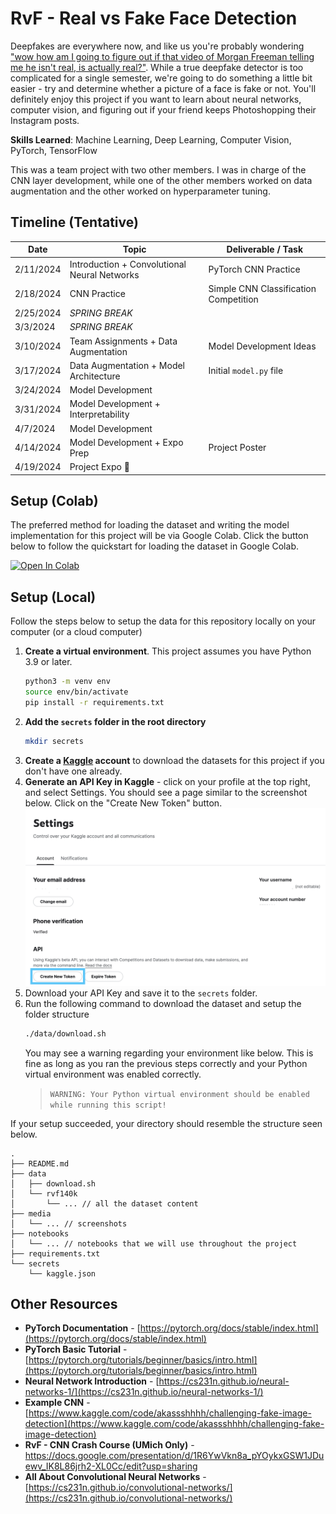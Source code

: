 # RvF - Real vs Fake Face Detection

Deepfakes are everywhere now, and like us you're probably wondering ["wow how am I going to figure out if that video of Morgan Freeman telling me he isn't real, is actually real?"](https://youtu.be/oxXpB9pSETo). While a true deepfake detector is too complicated for a single semester, we're going to do something a little bit easier - try and determine whether a picture of a face is fake or not. You'll definitely enjoy this project if you want to learn about neural networks, computer vision, and figuring out if your friend keeps Photoshopping their Instagram posts.

**Skills Learned**: Machine Learning, Deep Learning, Computer Vision, PyTorch, TensorFlow

This was a team project with two other members. I was in charge of the CNN layer development, while one of the other members worked on data augmentation and the other worked on hyperparameter tuning.

## Timeline (Tentative)

| Date | Topic | Deliverable / Task |
| ---- | ----- | ----------- |
| 2/11/2024 | Introduction + Convolutional Neural Networks | PyTorch CNN Practice |
| 2/18/2024 | CNN Practice | Simple CNN Classification Competition | 
| 2/25/2024 | _SPRING BREAK_ ||
| 3/3/2024 | _SPRING BREAK_ ||
| 3/10/2024 | Team Assignments + Data Augmentation | Model Development Ideas |
| 3/17/2024 | Data Augmentation + Model Architecture | Initial `model.py` file |
| 3/24/2024 | Model Development ||
| 3/31/2024 | Model Development + Interpretability ||
| 4/7/2024 | Model Development ||
| 4/14/2024 | Model Development + Expo Prep | Project Poster |
| 4/19/2024 | Project Expo 🎉 ||

## Setup (Colab)
The preferred method for loading the dataset and writing the model implementation for this project will be via Google Colab. Click the button below to follow the quickstart for loading the dataset in Google Colab.

<a target="_blank" href="https://colab.research.google.com/github/MichiganDataScienceTeam/W24-RvF/blob/main/notebooks/colab_image.ipynb">
  <img src="https://colab.research.google.com/assets/colab-badge.svg" alt="Open In Colab"/>
</a>

## Setup (Local)
Follow the steps below to setup the data for this repository locally on your computer (or a cloud computer)
1. **Create a virtual environment**. This project assumes you have Python 3.9 or later.
   ```bash
   python3 -m venv env
   source env/bin/activate
   pip install -r requirements.txt
   ```
2. **Add the `secrets` folder in the root directory**
   ```bash
   mkdir secrets
   ```
3. **Create a [Kaggle](https://www.kaggle.com/) account** to download the datasets for this project if you don't have one already.
4. **Generate an API Key in Kaggle** - click on your profile at the top right, and select Settings. You should see a page similar to the screenshot below. Click on the "Create New Token" button. ![Screenshot of Kaggle Settings Page with box around button stating "Create New Token"](./media/kaggle_instructions.png)
5. Download your API Key and save it to the `secrets` folder.
6. Run the following command to download the dataset and setup the folder structure
   ```bash 
   ./data/download.sh
   ```
   You may see a warning regarding your environment like below. This is fine as long as you ran the previous steps correctly and your Python virtual environment was enabled correctly.
   > `WARNING: Your Python virtual environment should be enabled while running this script!`

If your setup succeeded, your directory should resemble the structure seen below.
```
.
├── README.md
├── data
│   ├── download.sh
│   └── rvf140k
│       └── ... // all the dataset content
├── media
│   └── ... // screenshots
├── notebooks
│   └── ... // notebooks that we will use throughout the project
├── requirements.txt
└── secrets
    └── kaggle.json
```


## Other Resources
- **PyTorch Documentation** - [https://pytorch.org/docs/stable/index.html](https://pytorch.org/docs/stable/index.html)
- **PyTorch Basic Tutorial** - [https://pytorch.org/tutorials/beginner/basics/intro.html](https://pytorch.org/tutorials/beginner/basics/intro.html)
- **Neural Network Introduction** - [https://cs231n.github.io/neural-networks-1/](https://cs231n.github.io/neural-networks-1/)
- **Example CNN** - [https://www.kaggle.com/code/akassshhhh/challenging-fake-image-detection](https://www.kaggle.com/code/akassshhhh/challenging-fake-image-detection)
- **RvF - CNN Crash Course (UMich Only)** - https://docs.google.com/presentation/d/1R6YwVkn8a_pYOykxGSW1JDuewv_IK8L86jrh2-XL0Cc/edit?usp=sharing
- **All About Convolutional Neural Networks** - [https://cs231n.github.io/convolutional-networks/](https://cs231n.github.io/convolutional-networks/)
